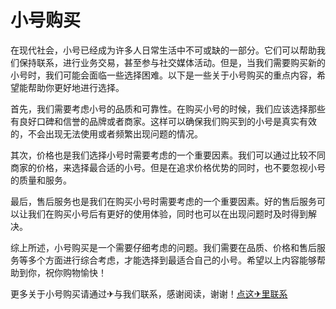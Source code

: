 # 小号购买

在现代社会，小号已经成为许多人日常生活中不可或缺的一部分。它们可以帮助我们保持联系，进行业务交易，甚至参与社交媒体活动。但是，当我们需要购买新的小号时，我们可能会面临一些选择困难。以下是一些关于小号购买的重点内容，希望能帮助你更好地进行选择。

首先，我们需要考虑小号的品质和可靠性。在购买小号的时候，我们应该选择那些有良好口碑和信誉的品牌或者商家。这样可以确保我们购买到的小号是真实有效的，不会出现无法使用或者频繁出现问题的情况。

其次，价格也是我们选择小号时需要考虑的一个重要因素。我们可以通过比较不同商家的价格，来选择最合适的小号。但是在追求价格优势的同时，也不要忽视小号的质量和服务。

最后，售后服务也是我们在购买小号时需要考虑的一个重要因素。好的售后服务可以让我们在购买小号后有更好的使用体验，同时也可以在出现问题时及时得到解决。

综上所述，小号购买是一个需要仔细考虑的问题。我们需要在品质、价格和售后服务等多个方面进行综合考虑，才能选择到最适合自己的小号。希望以上内容能够帮助到你，祝你购物愉快！

更多关于小号购买请通过✈与我们联系，感谢阅读，谢谢！[点这✈里联系](https://sms.k02.cc)